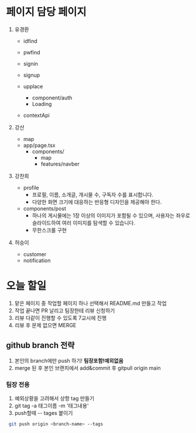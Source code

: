 # 페이지 담당 페이지

1. 유경환

   - idfind
   - pwfind
   - signin
   - signup
   - upplace

     - component/auth
     - Loading

   - contextApi

2. 강산

   - map
   - app/page.tsx
     - components/
       - map
       - features/navber

3. 강찬희

   - profile
     - 프로필, 이름, 소개글, 개시물 수, 구독자 수를 표시합니다.
     - 다양한 화면 크기에 대응하는 반응형 디자인을 제공해야 한다.
   - components/post
     - 하나의 게시물에는 1장 이상의 이미지가 포함될 수 있으며, 사용자는 좌우로 슬라이드하여 여러 이미지를 탐색할 수 있습니다.
     - 무한스크롤 구현

4. 허승이
   - customer
   - notification

# 오늘 할일

1. 맡은 페이지 중 작업할 페이지 하나 선택해서 README.md 만들고 작업
2. 작업 끝나면 PR 날리고 팀장한테 리뷰 신청하기
3. 리뷰 다같이 진행할 수 있도록 7교시에 진행
4. 리뷰 후 문제 없으면 MERGE

## github branch 전략

1. 본인의 branch에만 push 하기! **팀장포함!예외없음**
2. merge 된 후 본인 브랜치에서 add&commit 후 gitpull origin main

### 팀장 전용

1. 예외상황을 고려해서 상항 tag 만들기
2. git tag -a 태그이름 -m '태그내용'
3. push할때 -- tages 붙이기

```bash
 git push origin <branch-name> --tags
```
